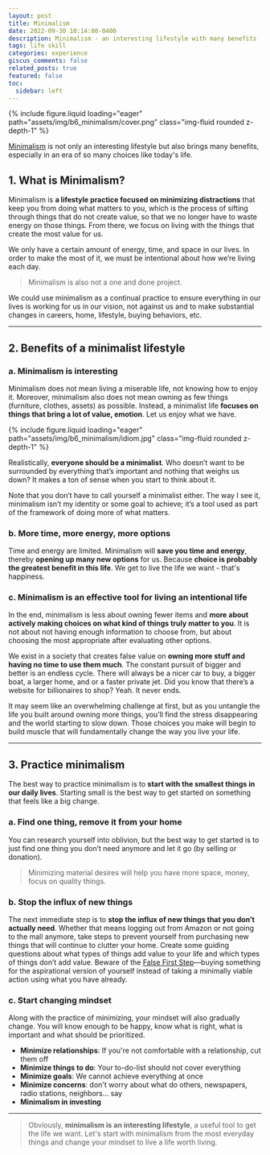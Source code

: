 ```yaml
---
layout: post
title: Minimalism
date: 2022-09-30 10:14:00-0400
description: Minimalism - an interesting lifestyle with many benefits
tags: life skill
categories: experience
giscus_comments: false
related_posts: true
featured: false
toc:
  sidebar: left
---
```


<div class="row mt-3">
    <div class="col-sm mt-3 mt-md-0">
        {% include figure.liquid loading="eager" path="assets/img/b6_minimalism/cover.png" class="img-fluid rounded z-depth-1" %}
    </div>
</div>

<a href='https://en.wikipedia.org/wiki/Minimalism'>Minimalism</a> is not only an interesting lifestyle but also brings many benefits, especially in an era of so many choices like today's life.

## 1. What is Minimalism?

Minimalism is **a lifestyle practice focused on minimizing distractions** that keep you from doing what matters to you, which is the process of sifting through things that do not create value, so that we no longer have to waste energy on those things. From there, we focus on living with the things that create the most value for us. 

We only have a certain amount of energy, time, and space in our lives. In order to make the most of it, we must be intentional about how we’re living each day.

> Minimalism is also not a one and done project.

We could use minimalism as a continual practice to ensure everything in our lives is working for us in our vision, not against us and to make substantial changes in careers, home, lifestyle, buying behaviors, etc.

---

## 2. Benefits of a minimalist lifestyle

### a. Minimalism is interesting

Minimalism does not mean living a miserable life, not knowing how to enjoy it. Moreover, minimalism also does not mean owning as few things (furniture, clothes, assets) as possible. Instead, a minimalist life **focuses on things that bring a lot of value, emotion**. Let us enjoy what we have.

<div class="row mt-3">
    <div class="col-sm mt-3 mt-md-0">
        {% include figure.liquid loading="eager" path="assets/img/b6_minimalism/idiom.jpg" class="img-fluid rounded z-depth-1" %}
    </div>
</div>

Realistically, **everyone should be a minimalist**. Who doesn’t want to be surrounded by everything that’s important and nothing that weighs us down? It makes a ton of sense when you start to think about it. 

Note that you don’t have to call yourself a minimalist either. The way I see it, minimalism isn’t my identity or some goal to achieve; it’s a tool used as part of the framework of doing more of what matters.

### b. More time, more energy, more options

Time and energy are limited. Minimalism will **save you time and energy**, thereby **opening up many new options** for us. Because **choice is probably the greatest benefit in this life**. We get to live the life we ​​want - that's happiness. 

### c. Minimalism is an effective tool for living an intentional life

In the end, minimalism is less about owning fewer items and **more about actively making choices on what kind of things truly matter to you**. It is not about not having enough information to choose from, but about choosing the most appropriate after evaluating other options.

We exist in a society that creates false value on **owning more stuff and having no time to use them much**. The constant pursuit of bigger and better is an endless cycle. There will always be a nicer car to buy, a bigger boat, a larger home, and or a faster private jet. Did you know that there’s a website for billionaires to shop? Yeah. It never ends.

It may seem like an overwhelming challenge at first, but as you untangle the life you built around owning more things, you’ll find the stress disappearing and the world starting to slow down. Those choices you make will begin to build muscle that will fundamentally change the way you live your life.

--- 

## 3. Practice minimalism

The best way to practice minimalism is to **start with the smallest things in our daily lives**. Starting small is the best way to get started on something that feels like a big change.

### a. Find one thing, remove it from your home

You can research yourself into oblivion, but the best way to get started is to just find one thing you don’t need anymore and let it go (by selling or donation). 

> Minimizing material desires will help you have more space, money, focus on quality things.

### b. Stop the influx of new things

The next immediate step is to **stop the influx of new things that you don’t actually need**. Whether that means logging out from Amazon or not going to the mall anymore, take steps to prevent yourself from purchasing new things that will continue to clutter your home. Create some guiding questions about what types of things add value to your life and which types of things don’t add value. Beware of the <a href='https://www.breakthetwitch.com/false-first-step/'>False First Step</a>—buying something for the aspirational version of yourself instead of taking a minimally viable action using what you have already.

### c. Start changing mindset

Along with the practice of minimizing, your mindset will also gradually change. You will know enough to be happy, know what is right, what is important and what should be prioritized.

- **Minimize relationships**: If you're not comfortable with a relationship, cut them off
- **Minimize things to do**: Your to-do-list should not cover everything 
- **Minimize goals**: We cannot achieve everything at once
- **Minimize concerns**: don't worry about what do others, newspapers, radio stations, neighbors... say
- **Minimalism in investing**

---

> Obviously, **minimalism is an interesting lifestyle**, a useful tool to get the life we ​​want. Let's start with minimalism from the most everyday things and change your mindset to live a life worth living.
